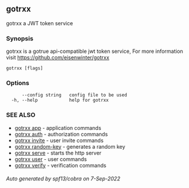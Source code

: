 ## gotrxx

gotrxx a JWT token service

### Synopsis

gotrxx is a gotrue api-compatible jwt token service,
	For more information visit https://github.com/eisenwinter/gotrxx

```
gotrxx [flags]
```

### Options

```
      --config string   config file to be used
  -h, --help            help for gotrxx
```

### SEE ALSO

* [gotrxx app](gotrxx_app.md)	 - application commands
* [gotrxx auth](gotrxx_auth.md)	 - authorization commands
* [gotrxx invite](gotrxx_invite.md)	 - user invite commands
* [gotrxx random-key](gotrxx_random-key.md)	 - generates a random key
* [gotrxx serve](gotrxx_serve.md)	 - starts the http server
* [gotrxx user](gotrxx_user.md)	 - user commands
* [gotrxx verify](gotrxx_verify.md)	 - verification commands

###### Auto generated by spf13/cobra on 7-Sep-2022
